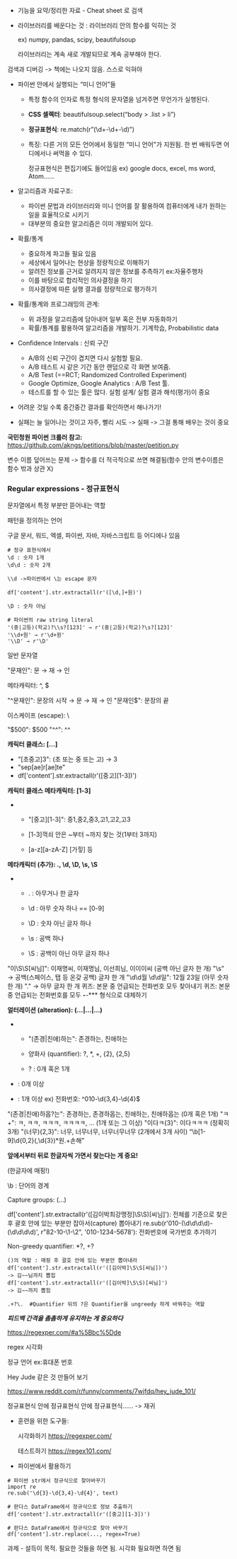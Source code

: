 * 기능을 요약/정리한 자료 - Cheat sheet 로 검색

* 라이브러리를 배운다는 것 : 라이브러리 안의 함수를 익히는 것

  ex) numpy, pandas, scipy, beautifulsoup

  라이브러리는 계속 새로 개발되므로 계속 공부해야 한다.

검색과 디버깅 -> 책에는 나오지 않음. 스스로 익혀야

* 파이썬 안에서 실행되는 “미니 언어”들

  * 특정 함수의 인자로 특정 형식의 문자열을 넘겨주면 무언가가 실행된다.

  * **CSS 셀렉터**: beautifulsoup.select(“body > .list > li”)

  * **정규표현식**: re.match(r”(\d+-\d+-\d)”)

  * 특징: 다른 거의 모든 언어에서 동일한 “미니 언어"가 지원됨. 한 번 배워두면 어디에서나 써먹을 수 있다.

    정규표현식은 편집기에도 들어있음 ex) google docs, excel, ms word, Atom……

* 알고리즘과 자료구조:

  * 파이썬 문법과 라이브러리와 미니 언어를 잘 활용하여 컴퓨터에게 내가 원하는 일을 효율적으로 시키기
  * 대부분의 중요한 알고리즘은 이미 개발되어 있다.

* 확률/통계

  * 중요하게 파고들 필요 있음
  * 세상에서 일어나는 현상을 정량적으로 이해하기
  * 알려진 정보를 근거로 알려지지 않은 정보를 추측하기 ex:자율주행차
  * 이를 바탕으로 합리적인 의사결정을 하기
  * 의사결정에 따른 실행 결과를 정량적으로 평가하기

* 확률/통계와 프로그래밍의 관계:

  * 위 과정을 알고리즘에 담아내어 일부 혹은 전부 자동화하기
  * 확률/통계를 활용하여 알고리즘을 개발하기. 기계학습, Probabilistic data

* Confidence Intervals : 신뢰 구간
  * A/B의 신뢰 구간이 겹치면 다시 실험할 필요.
  * A/B 테스트 시 같은 기간 동안 랜덤으로 각 화면 보여줌.
  * A/B Test (==RCT; Randomized Controlled Experiment)
  * Google Optimize, Google Analytics : A/B Test 툴.
  * 테스트를 할 수 있는 툴은 많다. 실험 설계/ 실험 결과 해석(평가)이 중요
* 어려운 것일 수록 중간중간 결과를 확인하면서 해나가기!
* 실패는 늘 일어나는 것이고 자주, 빨리 시도 -> 실패 -> 그걸 통해 배우는 것이 중요

**국민청원 파이썬 크롤러 참고:** https://github.com/akngs/petitions/blob/master/petition.py

변수 이름 덮어쓰는 문제 -> 함수를 더 적극적으로 쓰면 해결됨(함수 안의 변수이름은 함수 밖과 상관 X)

### **Regular expressions - 정규표현식** 

문자열에서 특정 부분만 뜯어내는 역할

패턴을 정의하는 언어

구글 문서, 워드, 엑셀, 파이썬, 자바, 자바스크립트 등 어디에나 있음

```
# 정규 표현식에서
\d : 숫자 1개
\d\d : 숫자 2개

\\d ->파이썬에서 \는 escape 문자
```

```
df['content'].str.extractall(r'([\d,]+원)')
```

```
\D : 숫자 아님
```

```
# 파이썬의 raw string literal
'(중|고등)(학교)?\\s?[123]' → r'(중|고등)(학교)?\s?[123]'
'\\d+원' → r'\d+원'
'\\D' → r'\D'
```

일반 문자열

"문재인": 문 → 재 → 인

메타캐릭터: ^, $

"^문재인": 문장의 시작 → 문 → 재 → 인
"문재인$": 문장의 끝

이스케이프 (escape): \

"\$500": $500
"\^\^": ^^

**캐릭터 클래스: [...]**

* "[초중고]3": (초 또는 중 또는 고) → 3
* "sep[ae]r[ae]te" 
* df['content'].str.extractall(r'([중고][1-3])')

**캐릭터 클래스 메타캐릭터: [1-3]**

* * "[중고][1-3]": 중1,중2,중3,고1,고2,고3

  * [1-3]꺽쇠 안은 ~부터 ~까지 찾는 것(1부터 3까지)
  * [a-z][a-zA-Z] [가힣] 등

**메타캐릭터 (추가): ., \d, \D, \s, \S**

* * . : 아무거나 한 글자

  * \d : 아무 숫자 하나 == [0-9]
  * \D : 숫자 아닌 글자 하나
  * \s : 공백 하나
  * \S : 공백이 아닌 아무 글자 하나

"이\S\S[씨님]": 이재명씨, 이재명님, 이선희님, 이이이씨 (공백 아닌 글자 한 개)
"\s" → 공백(스페이스, 탭 등 온갖 공백) 글자 한 개
"\d\d월 \d\d일": 12월 23일 (아무 숫자 한 개)
"." → 아무 글자 한 개
퀴즈: 본문 중 언급되는 전화번호 모두 찾아내기
퀴즈: 본문 중 언급되는 전화번호를 모두 ***-****-**** 형식으로 대체하기

**얼터레이션 (alteration): (...|...|...)**

* * "(존경|친애)하는": 존경하는, 친애하는

  * 양화사 (quantifier): ?, *, +, {2}, {2,5}
  * ? : 0개 혹은 1개

* : 0개 이상

+ : 1개 이상
  ex) 전화번호: ^010-\d{3,4}-\d{4}$

"(존경|친애)하옵?는": 존경하는, 존경하옵는, 친애하는, 친애하옵는 (0개 혹은 1개)
"ㅋ+": ㅋ, ㅋㅋ, ㅋㅋㅋ, ㅋㅋㅋㅋ, … (1개 또는 그 이상)
"이다ㅋ{3}": 이다ㅋㅋㅋ (정확히 3개)
"(너무){2,3}": 너무, 너무너무, 너무너무너무 (2개에서 3개 사이)
“\b[1-9]\d{0,2}(,\d{3})*원.+손해”

**앞에서부터 뒤로 한글자씩 가면서 찾는다는 게 중요!**

(한글자에 매핑!)

\b : 단어의 경계

Capture groups: (...)

df['content'].str.extractall(r'([김이박최강맹정]\S\S)[씨님]'): 전체를 기준으로 찾은 후 괄호 안에 있는 부분만 잡아서(capture) 뽑아내기
re.sub(r'010-(\d\d\d\d)-(\d\d\d\d)', r"82-10-\1-\2", '010-1234-5678'): 전화번호에 국가번호 추가하기

Non-greedy quantifier: *?, +?

```
()의 역할 : 매핑 후 괄호 안에 있는 부분만 뽑아내라
df['content'].str.extractall(r'([김이박]\S\S[씨님])')
-> 김~~님까지 뽑힙
df['content'].str.extractall(r'([김이박]\S\S)[씨님]')
-> 김~~까지 뽑힘
```

```
.+?\.  #Quantifier 뒤의 ?은 Quantifier을 ungreedy 하게 바꿔주는 역할
```

***피드백 간격을 촘촘하게 유지하는 게 중요하다***

https://regexper.com/#a%5Bbc%5Dde

regex 시각화

정규 언어 ex:휴대폰 번호



Hey Jude 같은 것 만들어 보기

https://www.reddit.com/r/funny/comments/7wjfdq/hey_jude_101/

정규표현식 안에 정규표현식 안에 정규표현식…… -> 재귀



* 훈련을 위한 도구들:

  시각화하기 https://regexper.com/

  테스트하기 https://regex101.com/

  

* 파이썬에서 활용하기

```
# 파이썬 str에서 정규식으로 찾아바꾸기
import re
re.sub('\d{3}-\d{3,4}-\d{4}', text)

# 판다스 DataFrame에서 정규식으로 정보 추출하기
df['content'].str.extractall(r'([중고][1-3])') 

# 판다스 DataFrame에서 정규식으로 찾아 바꾸기
df['content'].str.replace(..., regex=True)
```

과제 - 설득이 목적. 필요한 것들을 하면 됨. 시각화 필요하면 하면 됨
